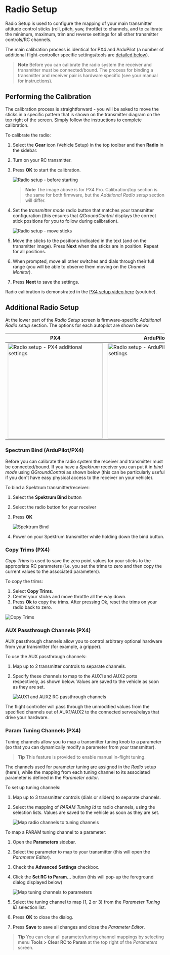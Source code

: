 # Radio Setup

Radio Setup is used to configure the mapping of your main transmitter attitude control sticks (roll, pitch, yaw, throttle) to channels, and to calibrate the minimum, maximum, trim and reverse settings for all other transmitter controls/RC channels.

The main calibration process is identical for PX4 and ArduPilot (a number of additional flight-controller specific settings/tools are [detailed below](#additional-radio-setup)).

> **Note** Before you can calibrate the radio system the receiver and transmitter must be connected/bound. The process for binding a transmitter and receiver pair is hardware specific (see your manual for instructions). 



## Performing the Calibration 

The calibration process is straightforward - you will be asked to move the sticks in a specific pattern that is shown on the transmitter diagram on the top right of the screen. Simply follow the instructions to complete calibration.

To calibrate the radio:

1. Select the **Gear** icon (Vehicle Setup) in the top toolbar and then **Radio** in the sidebar.
1. Turn on your RC transmitter.
1. Press **OK** to start the calibration.
   
   ![Radio setup - before starting](../../images/setup/radio_start_setup.jpg)
   
   > **Note** The image above is for PX4 Pro. Calibration/top section is the same for both firmware, but the *Additional Radio setup* section will differ.
   
1. Set the *transmitter mode* radio button that matches your transmitter configuration (this ensures that *QGroundControl* displays the correct stick positions for you to follow during calibration).

   ![Radio setup - move sticks](../../images/setup/radio_sticks_throttle.jpg)

1. Move the sticks to the positions indicated in the text (and on the transmitter image). Press **Next** when the sticks are in position. Repeat for all positions.
1. When prompted, move all other switches and dials through their full range (you will be able to observe them moving on the *Channel Monitor*).

1. Press **Next** to save the settings.
   

Radio calibration is demonstrated in the [PX4 setup video here](https://youtu.be/91VGmdSlbo4?t=4m30s) (youtube).



## Additional Radio Setup

At the lower part of the *Radio Setup* screen is firmware-specific *Additional Radio setup* section. The options for each autopilot are shown below. 

PX4 | ArduPilot
---|---
<img src="../../images/setup/radio_additional_radio_setup_px4.jpg" title="Radio setup - PX4 additional settings" width="300px" /> | <img src="../../images/setup/radio_additional_radio_setup_ardupilot.jpg" title="Radio setup - ArduPilot additional settings" width="300px" />


### Spectrum Bind (ArduPilot/PX4)

Before you can calibrate the radio system the receiver and transmitter must be connected/bound. If you have a *Spektrum* receiver you can put it in *bind mode* using *QGroundControl* as shown below (this can be particularly useful if you don't have easy physical access to the receiver on your vehicle).

To bind a Spektrum transmitter/receiver:

1. Select the **Spektrum Bind** button
1. Select the radio button for your receiver
1. Press **OK**

   ![Spektrum Bind](../../images/setup/radio_additional_setup_spectrum_bind_select_channels.jpg)

1. Power on your Spektrum transmitter while holding down the bind button.


### Copy Trims (PX4)

*Copy Trims* is used to save the zero point values for your sticks to the appropriate RC parameters (i.e. you set the trims to zero and then copy the current values to the associated parameters).

To copy the trims:

1. Select **Copy Trims**.
1. Center your sticks and move throttle all the way down. 
1. Press **Ok** to copy the trims. After pressing Ok, reset the trims on your radio back to zero.

![Copy Trims](../../images/setup/radio_additional_radio_setup_copy_trims_px4.jpg)


### AUX Passthrough Channels (PX4)

AUX passthrough channels allow you to control arbitrary optional hardware from your transmitter (for example, a gripper). 

To use the AUX passthrough channels:

1. Map up to 2 transmitter controls to separate channels. 
1. Specify these channels to map to the AUX1 and AUX2 ports respectively, as shown below. Values are saved to the vehicle as soon as they are set.

   ![AUX1 and AUX2 RC passthrough channels](../../images/setup/radio_additional_setup_aux_passthrough_channels_px4.jpg)

The flight controller will pass through the unmodified values from the specified channels out of AUX1/AUX2 to the connected servos/relays that drive your hardware.


### Param Tuning Channels (PX4)

Tuning channels allow you to map a transmitter tuning knob to a parameter (so that you can dynamically modify a parameter from your transmitter). 

> **Tip** This feature is provided to enable manual in-flight tuning.

The channels used for parameter tuning are assigned in the *Radio* setup (here!), while the mapping from each tuning channel to its associated parameter is defined in the *Parameter editor*.

To set up tuning channels:

1. Map up to 3 transmitter controls (dials or sliders) to separate channels.
1. Select the mapping of *PARAM Tuning Id* to radio channels, using the selection lists. Values are saved to the vehicle as soon as they are set.

   ![Map radio channels to tuning channels](../../images/setup/radio_additional_radio_setup_param_tuning_px4.jpg)

To map a PARAM tuning channel to a parameter:

1. Open the **Parameters** sidebar. 
1. Select the parameter to map to your transmitter (this will open the *Parameter Editor*).
1. Check the **Advanced Settings** checkbox.
1. Click the **Set RC to Param...** button (this will pop-up the foreground dialog displayed below)

   ![Map tuning channels to parameters](../../images/setup/parameters_radio_channel_mapping_px4.jpg)
1. Select the tuning channel to map (1, 2 or 3) from the *Parameter Tuning ID* selection list.
1. Press **OK** to close the dialog.
1. Press **Save** to save all changes and close the *Parameter Editor*.


> **Tip** You can clear all parameter/tuning channel mappings by selecting menu **Tools > Clear RC to Param** at the top right of the *Parameters* screen.

